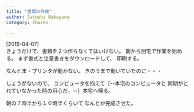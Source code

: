 ```yaml
---
title: "書類の作成"
author: Satoshi Nakagawa
category: Chores

---
```


[2015-04-07]  
きょうだけで、書類を２つ作らなくてはいけない。
朝から別宅で作業を始める。
まず書式と注意書きをダウンロードして、
印刷する。

 なんとま・プリンタが動かない。
きのうまで動いていたのに・・・

 しょうがないので、
コンピュータを抱えて［--本宅のコンピュータと
同期がとれていなかった時の用心だ。--］本宅へ帰る。

 朝の７時半から１０時半くらいで
なんとか完成させた。

